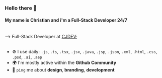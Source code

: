 ### Hello there 👋

#### My name is Christian and i'm a Full-Stack Developer 24/7<br><br>

--> Full-Stack Developer at [CJDEV](https://cjjc.pe);<br><br>


- ⚙️ I use daily: `.js`, `.ts`, `.tsx`, `.jsx`, `.java`, `.jsp`, `.json`, `.xml`, `.html`, `.css`, `.psd`, `.ai`, `.aep`
- 🌍 I'm mostly active within the **Github Community**
- 💬 `ping` me about **design**, **branding**, **development**
